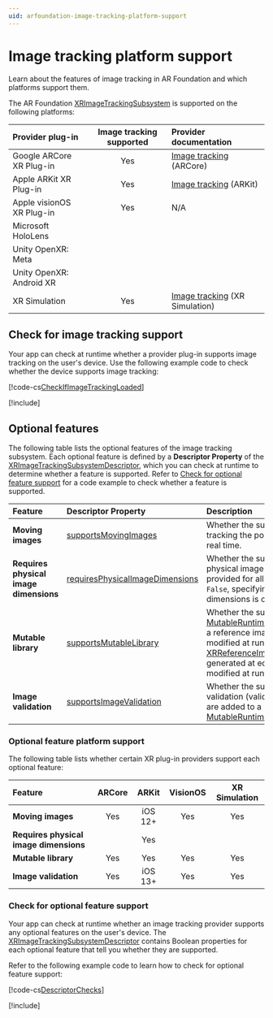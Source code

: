 ```yaml
---
uid: arfoundation-image-tracking-platform-support
---
```

# Image tracking platform support

Learn about the features of image tracking in AR Foundation and which platforms support them.

The AR Foundation [XRImageTrackingSubsystem](xref:UnityEngine.XR.ARSubsystems.XRImageTrackingSubsystem) is supported on the following platforms:

| Provider plug-in | Image tracking supported | Provider documentation |
| :--------------- | :-----------------------: | :--------------------- |
| Google ARCore XR Plug-in | Yes | [Image tracking](xref:arcore-image-tracking) (ARCore) |
| Apple ARKit XR Plug-in | Yes | [Image tracking](xref:arkit-image-tracking) (ARKit) |
| Apple visionOS XR Plug-in | Yes |  N/A |
| Microsoft HoloLens | | |
| Unity OpenXR: Meta | | |
| Unity OpenXR: Android XR | | |
| XR Simulation | Yes | [Image tracking](xref:arfoundation-simulation-image-tracking) (XR Simulation) |

## Check for image tracking support

Your app can check at runtime whether a provider plug-in supports image tracking on the user's device. Use the following example code to check whether the device supports image tracking:

[!code-cs[CheckIfImageTrackingLoaded](../../../Tests/Runtime/CodeSamples/LoaderUtilitySamples.cs#CheckIfImageTrackingLoaded)]

[!include[](../../snippets/initialization.md)]

<a id="optional-features"></a>

## Optional features

The following table lists the optional features of the image tracking subsystem. Each optional feature is defined by a **Descriptor Property** of the [XRImageTrackingSubsystemDescriptor](xref:UnityEngine.XR.ARSubsystems.XRImageTrackingSubsystemDescriptor), which you can check at runtime to determine whether a feature is supported. Refer to [Check for optional feature support](#check-feature-support) for a code example to check whether a feature is supported.

| Feature | Descriptor Property | Description |
| :------ | :--------------- | :----------------- |
| **Moving images** | [supportsMovingImages](xref:UnityEngine.XR.ARSubsystems.XRImageTrackingSubsystemDescriptor.supportsMovingImages) | Whether the subsystem supports tracking the poses of moving images in real time. |
| **Requires physical image dimensions** | [requiresPhysicalImageDimensions](xref:UnityEngine.XR.ARSubsystems.XRImageTrackingSubsystemDescriptor.requiresPhysicalImageDimensions) | Whether the subsystem requires physical image dimensions to be provided for all reference images. If `False`, specifying the physical dimensions is optional. |
| **Mutable library** | [supportsMutableLibrary](xref:UnityEngine.XR.ARSubsystems.XRImageTrackingSubsystemDescriptor.supportsMutableLibrary) | Whether the subsystem supports [MutableRuntimeReferenceImageLibrary](xref:UnityEngine.XR.ARSubsystems.MutableRuntimeReferenceImageLibrary), a reference image library which can modified at runtime, as opposed to the [XRReferenceImageLibrary](xref:UnityEngine.XR.ARSubsystems.XRReferenceImageLibrary), which is generated at edit time and cannot be modified at runtime. |
| **Image validation** | [supportsImageValidation](xref:UnityEngine.XR.ARSubsystems.XRImageTrackingSubsystemDescriptor.supportsImageValidation) | Whether the subsystem supports image validation (validating images before they are added to a [MutableRuntimeReferenceImageLibrary](xref:UnityEngine.XR.ARSubsystems.MutableRuntimeReferenceImageLibrary)).|

<a id="optional-feature-platform-support"></a>

### Optional feature platform support

The following table lists whether certain XR plug-in providers support each optional feature:

| Feature | ARCore | ARKit | VisionOS | XR Simulation |
| :------ | :----: | :---: | :------: | :-----------: |
| **Moving images** | Yes | iOS 12+ | Yes | Yes |
| **Requires physical image dimensions** | | Yes |  | |
| **Mutable library** | Yes | Yes | Yes | Yes |
| **Image validation** | Yes | iOS 13+ | Yes | Yes |

<a id="check-feature-support"></a>

### Check for optional feature support

Your app can check at runtime whether an image tracking provider supports any optional features on the user's device. The [XRImageTrackingSubsystemDescriptor](xref:UnityEngine.XR.ARSubsystems.XRImageTrackingSubsystemDescriptor) contains Boolean properties for each optional feature that tell you whether they are supported.

Refer to the following example code to learn how to check for optional feature support:

[!code-cs[DescriptorChecks](../../../Tests/Runtime/CodeSamples/ARTrackedImageManagerSamples.cs#DescriptorChecks)]

[!include[](../../snippets/apple-arkit-trademark.md)]
